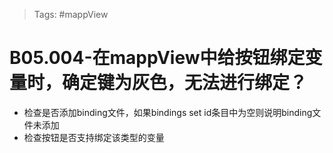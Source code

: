 > Tags: #mappView

# B05.004-在mappView中给按钮绑定变量时，确定键为灰色，无法进行绑定？

- 检查是否添加binding文件，如果bindings set id条目中为空则说明binding文件未添加
- 检查按钮是否支持绑定该类型的变量
